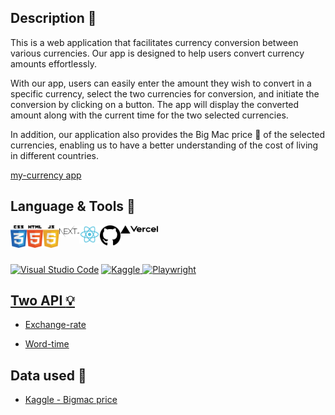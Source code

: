 ## Description 	:currency_exchange:
This is a web application that facilitates currency conversion between various currencies. Our app is designed to help users convert currency amounts effortlessly.

With our app, users can easily enter the amount they wish to convert in a specific currency, select the two currencies for conversion, and initiate the conversion by clicking on a button. The app will display the converted amount along with the current time for the two selected currencies.

In addition, our application also provides the Big Mac price :hamburger: of the selected currencies, enabling us to have a better understanding of the cost of living in different countries.

[my-currency app](my-currency-app.vercel.app)

## Language & Tools :hammer:
<p>
<a href="https://developer.mozilla.org/en-US/docs/Web/CSS" target="_blank"> <img align="left" alt="CSS" width="26px" src="https://github.com/Baaam0/Baaam0/blob/ad4384131695b0c144df435674c163978dc48495/images/css3.png"/> </a>

<a href="https://developer.mozilla.org/en-US/docs/Web/HTML" target="_blank"> <img align="left" alt="Html" width="26px" src="https://github.com/Baaam0/Baaam0/blob/ad4384131695b0c144df435674c163978dc48495/images/html5.png"/> </a>

<a href="https://developer.mozilla.org/en-US/docs/Web/JavaScript" target="_blank"> <img align="left" alt="Javascript" width="26px" src="https://github.com/Baaam0/Baaam0/blob/ad4384131695b0c144df435674c163978dc48495/images/javascript.png"/> </a>

<a href="https://nextjs.org/" target="_blank"> <img align="left" alt="Next-js" width="32px" src="https://github.com/Baaam0/Baaam0/blob/ad4384131695b0c144df435674c163978dc48495/images/next-js.png"/> </a>

<a href="https://reactjs.org/" target="_blank"> <img align="left" alt="React" width="33px" src="https://github.com/Baaam0/Baaam0/blob/ad4384131695b0c144df435674c163978dc48495/images/react.png"/> </a>

<a href="https://github.com/" target="_blank"> <img align="left" alt="Github" width="33px" src="https://github.com/Baaam0/Baaam0/blob/fd6f7d6dc806d6ec37989271d24822c0217cbc34/images/github.png"/> </a>

<a href="https://vercel.com/" target="_blank"> <img align="left" alt="Vercel" width="60px" src="https://github.com/Baaam0/Baaam0/blob/2acaa87dbcd9fe8bc6153a73c3b909cfe53d9f99/images/vercel.png"/> </a>
</p>

<br>

<p>
<br>

<a href="#"><img alt="Visual Studio Code" src="https://img.shields.io/badge/Visual%20Studio%20Code-0078d7.svg?logo=visual-studio-code&logoColor=white"></a>
<a href="#"><img alt="Kaggle" src="https://img.shields.io/badge/Kaggle-646568?style=appveyor&logo=kaggle&logoColor=5bbcf9"/>
<a href="#"><img alt="Playwright" src="https://img.shields.io/badge/Playwright-67b859?style=appveyor&logo=playwright&logoColor=white"/>

</p>

## Two API :bulb:

- [Exchange-rate](https://exchangerate.host/#/#docs)

- [Word-time](https://ipgeolocation.io/documentation/timezone-api.html)


## Data used :page_with_curl:

- [Kaggle - Bigmac price](https://www.kaggle.com/datasets/vittoriogiatti/bigmacprice)


<!-- ## Getting Started

First, run the development server:

```bash
npm run dev
# or
yarn dev
# or
pnpm dev
```

Open [http://localhost:3000](http://localhost:3000) with your browser to see the result.

You can start editing the page by modifying `app/page.jsx`. The page auto-updates as you edit the file.

[API routes](https://nextjs.org/docs/api-routes/introduction) can be accessed on [http://localhost:3000/api/hello](http://localhost:3000/api/hello). This endpoint can be edited in `pages/api/hello.js`.

The `pages/api` directory is mapped to `/api/*`. Files in this directory are treated as [API routes](https://nextjs.org/docs/api-routes/introduction) instead of React pages.

This project uses [`next/font`](https://nextjs.org/docs/basic-features/font-optimization) to automatically optimize and load Inter, a custom Google Font.

-->
